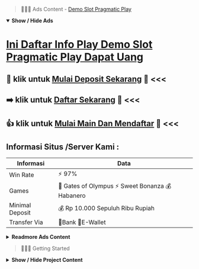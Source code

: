 > :red_circle::red_circle::red_circle: Ads Content - [Demo Slot Pragmatic Play](https://atom.io/packages/demo-slot-pragmatic-play)

<details open><summary><b>Show / Hide Ads</b></summary>

# [Ini Daftar Info Play Demo Slot Pragmatic Play Dapat Uang](https://atom.io/packages/demo-slot-pragmatic-play)
## :8ball: klik untuk [Mulai Deposit Sekarang](https://agentotoplay.net/) :100: <<< 
## :arrow_right: klik untuk [Daftar Sekarang](https://agentotoplay.net/register/) :green_heart: <<< 
## :thumbsup: klik untuk [Mulai Main Dan Mendaftar](https://agentotoplay.net/) :100: <<< 

## Informasi Situs /Server Kami : 

| Informasi  | Data |
| ------------- | ------------- |
| Win Rate  | ⚡ 97% |
| Games  | 🔱 Gates of Olympus ⚡ Sweet Bonanza 💰 Habanero |
| Minimal Deposit  | 💰 Rp 10.000 Sepuluh Ribu Rupiah |
| Transfer Via  | 🏅Bank 🏅E-Wallet |

<details><summary><b>Readmore Ads Content</b></summary>

## Table Of Content
- [Berbagi Info Gacor Slot 4d](#slot-4d)
- [Pola Main Game Judi Slot Online](#game-judi-slot-online)
- [Daftar Nama Agen Toto Play](#agen-toto-play)
- [Rahasia Cheat Agen Toto Play](#agen-toto-play)
- [Cara Main Slot Aztec Gems](#slot-aztec-gems)
- [Situs Judi Permainan Slot Online](#permainan-slot-online)
- [Ketahui Info Situs Slot Gacor 2022](#situs-slot-gacor-2022)
- [Cara Kerja Toto Slot4d](#toto-slot4d)

## Slot 4d
Mengenali Seluk Beluk Permainan Judi Slot TerbaikMasing-masing game slot gacor kepunyaan karakteristiknya tersendiri. Sejujurnya variasi desain nggak perlu terlampau jadi pertimbangan. Tetapi kian penting betapa tata cara main serta hitung-hitungan kesempatan yang ada. Perhatikan lumayan sifat berikut bonusnya. Sempatkan pun agar mengetahui simbol dalam dalamnya. Misal simbol bonus, wild, dengan sebagainya.
## Game Judi Slot Online
Targetkan Sasaran Kemenangan, Jika kalian member judi yang profesional tentu kalian telah menangkap segala prosedur ini. Tapi andaikata kalian yakni peserta baru, cobalah untuk mengetahui fakta, informasi, klarifikasi mengenai sasaran. Sasaran kemenangan game demo pragmatic ini ialah yang mesti kalian pikirkan, janganlah sampai-sampai permainan serta emosi.
## Agen Toto Play
Kenapa Daftar Akun Judi Slot Di agentotoplay Terpercaya? Situs Slot Gacor Terpercaya adalah agentotoplay menjaga sekujur Info jati diri teristimewa yang dimiliki para Anggota beriringan serta safe serta terjaga kerahasiaannya terlindung 100%. Komitmen untuk menjauhkan knowledge Anggota dengan demikian tidak disalah gunakan untuk pihak-pihak lain didalam jalankan aktivitas kriminal. Sudah diakui, agentotoplay yaitu situs slot depo sedikitnya 10rb berlisensi legal yang tentu terus-menerus setiap kesejahteraan taruhan online diantaranya judi bola beserta judi slot via dana yang dimainkan member selamat 100% aman.
## Agen Toto Play
Mencari informasi Permainan Slot yang Gacor, Mencari info mengenai slot online yang gacor dapat menyumbang anda. Berita – informasi slot gacor dapat saudara kerekau serta mudah. Semua informasi yang anda dapatkan mampu jadi referensi untuk anda menyortir game lagi situs dimana kamu hendak bermain. Kamu hendak memperoleh tidak sedikit ketangguhan jika berhasil menciptakan mainan yang tepat. Oleh karena itu, anda mesti sungguh-sungguh memperbanyak informasi slot online bagaikan referensi saudara sebelum bermain.
## Slot Aztec Gems
Raih jackpot yang besar, Ketika anda berhasil mengaut jackpot yang besar, saudara sanggup memperoleh ketangguhan yang tidak sedikit bertambah cepat. Karenanya, dapatkanlah jackpot sebanyak kira-kira supaya engkau mampu mendapatkan penghasilan makin dari pertunjukan mesin slot online.
## Permainan Slot Online
Gacor artinya mudah bocor, didefinisikan sebagai kata yang sekali-sekali diterapkan para pecinta slot online pada game yang paling sekali-sekali menyampaikan kemenangan pakai jackpot terbesar. RTP artinya Return to Play, merupakan persentase game slot selama menyelesaikan ulang dana yang sudah dimainkan dekat setiap putaran menjumpai setiap pemain. Semakin hebat nilai RTP live, hingga semakin sepele menang.
## Situs Slot Gacor 2022
Pandai-Pandai agar Mengelola Modal di Setiap Permainan, Slot online walaupun diketahui bagaikan pertunjukan gambling yang ringan dimainkan, tetapi pasti, tentu Kamu patut maju waspada lagi berbuat semuanya pantas sama keahlianmu. Jika Kamu permainan pakai sembarangan, ceroboh, lagi sungguh-sungguh bernafsu untuk beruntung maka menggunakan semata uangmu demi berbuat taruhan lalu itu hanya merugikanmu saja. Bermainlah memakai chip terendah sama mengkondisikan diri agar tak terburu-buru benih setiap pertunjukan pasti jua menginginkan kesabaran dan presisi makin agar menjangkau level tertentu suatu permainan.
## Toto Slot4d
Apa Itu Judi Online ?
Judi online merupakan sebutan buat pertunjukan taruhan yang sanggup dimainkan selaku online, sebelum dapat memainkan pertunjukan itupun Anggota diharuskan melakukan pengisian dana di depan alias deposit. Selain itu disetiap game judi online ada tentu telah didukung pula sebab teknologi canggih diantaranya audio music sesuai tema permainan, bentuk animasi sangat supel selanjutnya terbaik. Selanjutnya sebutan judi online ini lagi mencakup seluruh kualitas mainan yang tersedia dekat sebuah situs, semacam judi slot online, poker online, judi bola online, live casino online, tembak ikan, togel online bersama tengah banyak masih lainnya.

</details>

</details>

> :red_circle::red_circle::red_circle: Getting Started

<details><summary><b>Show / Hide Project Content</b></summary>

#  Project Name / Title : 
ATPEngine Project #54
##  Getting Started : 
These instructions will get you a copy of the project up and running on your local machine for development and testing purposes. See deployment for notes on how to deploy the project on a live system.

##  Installation for ATPEngine Project #54 : 
A step by step guide that will tell you how to get the development environment up and running.
<ul><li>How to install #1</li><li>How to install #2</li><li>How to install #3</li><li>How to install #4</li><li>How to install #5</li><li>How to install #6</li></ul>

##  Usage : 
A few examples of useful commands and/or tasks.
<ul><li>Usage #1</li><li>Usage  #2</li><li>Usage  #3</li><li>Usage #4</li><li>Usage  #5</li><li>Usage  #6</li></ul>

##  Ads Links : 
Get To Know about our other ads.


[Slot Union Layanan 24jam](https://atom.io/packages/slot-union)

[Slot Online Indonesia Cepat Menang](https://atom.io/packages/slot-online-indonesia)

[Spadegaming Demo Paling Jitu](https://atom.io/packages/spadegaming-demo)

[Joker Slot 123 Deposit Pulsa Xl](https://atom.io/packages/joker-slot-123)

[Live Rtp Slot Terbaru Di 2022](https://atom.io/packages/live-rtp-slot)

[Slot Pragmatic Bet Paling Kecil](https://atom.io/packages/slot-pragmatic)

[Game Slot Terpercaya Banyak Bonus](https://atom.io/packages/game-slot-terpercaya)

[Slot Olympus Demo Terbaru Di 2022](https://atom.io/packages/slot-olympus-demo)

[Slot Judi Deposit Pulsa Xl 10Rb Tanpa Potongan](https://atom.io/packages/slot-judi)

[Slot Jago Bet 5000 Rupiah](https://atom.io/packages/slot-jago)

##  Additional Project That Can Be Usefull : 
Get To Know about our other projects.


[ATPEngine Project #68](https://atom.io/packages/atpengine-project-68)

[ATPEngine Project #82](https://atom.io/packages/atpengine-project-82)

[ATPEngine Project #92](https://atom.io/packages/atpengine-project-92)

[ATPEngine Project #56](https://atom.io/packages/atpengine-project-56)

[ATPEngine Project #2](https://atom.io/packages/atpengine-project-2)

[ATPEngine Project #22](https://atom.io/packages/atpengine-project-22)

##  Master Project : 
Incase you want to know more about our master project, please visit [ATPEngine Home Project](https://atom.io/packages/atpengine-home-project)

</details>
